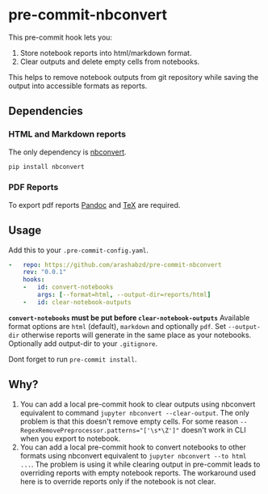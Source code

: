 # pre-commit-nbconvert

This pre-commit hook lets you:

1. Store notebook reports into html/markdown format.
2. Clear outputs and delete empty cells from notebooks.

This helps to remove notebook outputs from git repository while saving the output into accessible formats as reports.

## Dependencies

### HTML and Markdown reports
The only dependency is [nbconvert](https://nbconvert.readthedocs.io/en/latest/index.html).

```bash
pip install nbconvert
```

### PDF Reports

To export pdf reports [Pandoc](https://pandoc.org/installing.html) and [TeX](https://nbconvert.readthedocs.io/en/latest/install.html#installing-tex) are required.

## Usage

Add this to your `.pre-commit-config.yaml`.

```yaml
-   repo: https://github.com/arashabzd/pre-commit-nbconvert
    rev: "0.0.1"
    hooks:
    -   id: convert-notebooks
        args: [--format=html, --output-dir=reports/html]
    -   id: clear-notebook-outputs
```

__`convert-notebooks` must be put before `clear-notebook-outputs`__
Available format options are `html` (default), `markdown` and optionally `pdf`. Set `--output-dir` otherwise reports will generate in the same place as your notebooks. Optionally add output-dir to your `.gitignore`. 

Dont forget to run `pre-commit install`.

## Why?

1. You can add a local pre-commit hook to clear outputs using nbconvert equivalent to command `jupyter nbconvert --clear-output`. The only problem is that this doesn't remove empty cells. For some reason `--RegexRemovePreprocessor.patterns="['\s*\Z']"` doesn't work in CLI when you export to notebook.
2. You can add a local pre-commit hook to convert notebooks to other formats using nbconvert equivalent to `jupyter nbconvert --to html ...`. The problem is using it while clearing output in pre-commit leads to overriding reports with empty notebook reports. The workaround used here is to override reports only if the notebook is not clear.

